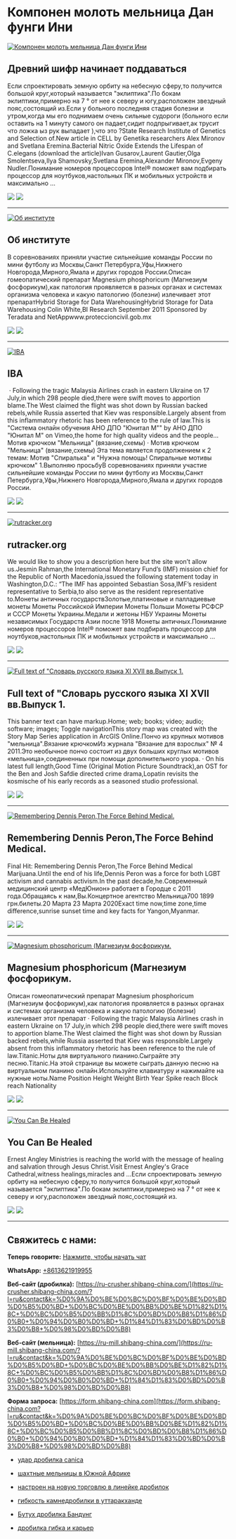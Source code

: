 # Компонен молоть мельница Дан фунги Ини

<a href="https://swt.shibang-china.com/?l=ru&img&k=%D0%9A%D0%BE%D0%BC%D0%BF%D0%BE%D0%BD%D0%B5%D0%BD+%D0%BC%D0%BE%D0%BB%D0%BE%D1%82%D1%8C+%D0%BC%D0%B5%D0%BB%D1%8C%D0%BD%D0%B8%D1%86%D0%B0+%D0%94%D0%B0%D0%BD+%D1%84%D1%83%D0%BD%D0%B3%D0%B8+%D0%98%D0%BD%D0%B8" target="_blank">![Компонен молоть мельница Дан фунги Ини](http://static.shibang-china.com/all-800x300/147.jpg)</a>

## Древний шифр начинает поддаваться
Если спроектировать земную орбиту на небесную сфе&#173;ру,то получится большой круг,который называется &quot;эк&#173;липтика&quot;.По бокам эклиптики,примерно на 7 &#176; от нее к северу и югу,расположен звездный пояс,состоящий из.Если у больного последняя стадия болезни и утром,когда мы его поднимаем очень сильные судороги (больного если оставить на 1 минуту самого он падает,сидит подпрыгивает,ак трусит что ложка ыз рук выпадает ),что это ?State Research Institute of Genetics and Selection of.New article in CELL by Genetika researchers Alex Mironov and Svetlana Eremina.Bacterial Nitric Oxide Extends the Lifespan of C.elegans (download the article)Ivan Gusarov,Laurent Gautier,Olga Smolentseva,Ilya Shamovsky,Svetlana Eremina,Alexander Mironov,Evgeny Nudler.Понимание номеров процессоров Intel&#174; поможет вам подбирать процессор для ноутбуков,настольных ПК и мобильных устройств и максимально …


<a href="https://whatsapp.shibangsoft.com/WhatsApp.php" target="_blank" title="WhatsApp">![](http://static.shibang-china.com/icon/whatsapp.png)</a> <a href="https://swt.shibang-china.com/?l=ru&icon&k=%D0%9A%D0%BE%D0%BC%D0%BF%D0%BE%D0%BD%D0%B5%D0%BD+%D0%BC%D0%BE%D0%BB%D0%BE%D1%82%D1%8C+%D0%BC%D0%B5%D0%BB%D1%8C%D0%BD%D0%B8%D1%86%D0%B0+%D0%94%D0%B0%D0%BD+%D1%84%D1%83%D0%BD%D0%B3%D0%B8+%D0%98%D0%BD%D0%B8" target="_blank">![](http://static.shibang-china.com/icon/chat-ru.png)</a>

---

<a href="https://swt.shibang-china.com/?l=ru&img&k=%D0%9A%D0%BE%D0%BC%D0%BF%D0%BE%D0%BD%D0%B5%D0%BD+%D0%BC%D0%BE%D0%BB%D0%BE%D1%82%D1%8C+%D0%BC%D0%B5%D0%BB%D1%8C%D0%BD%D0%B8%D1%86%D0%B0+%D0%94%D0%B0%D0%BD+%D1%84%D1%83%D0%BD%D0%B3%D0%B8+%D0%98%D0%BD%D0%B8" target="_blank">![Об институте](http://static.shibang-china.com/all-800x300/1214.jpg)</a>

## Об институте
В соревнованиях приняли участие сильнейшие команды России по мини футболу из Москвы,Санкт Петербурга,Уфы,Нижнего Новгорода,Мирного,Ямала и других городов России.Описан гомеопатический препарат Magnesium phosphoricum (Магнезиум фосфорикум),как патология проявляется в разных органах и системах организма человека и какую патологию (болезни) излечивает этот препаратHybrid Storage for Data WarehousingHybrid Storage for Data Warehousing Colin White,BI Research September 2011 Sponsored by Teradata and NetAppwww.proteccioncivil.gob.mx


<a href="https://whatsapp.shibangsoft.com/WhatsApp.php" target="_blank" title="WhatsApp">![](http://static.shibang-china.com/icon/whatsapp.png)</a> <a href="https://swt.shibang-china.com/?l=ru&icon&k=%D0%9A%D0%BE%D0%BC%D0%BF%D0%BE%D0%BD%D0%B5%D0%BD+%D0%BC%D0%BE%D0%BB%D0%BE%D1%82%D1%8C+%D0%BC%D0%B5%D0%BB%D1%8C%D0%BD%D0%B8%D1%86%D0%B0+%D0%94%D0%B0%D0%BD+%D1%84%D1%83%D0%BD%D0%B3%D0%B8+%D0%98%D0%BD%D0%B8" target="_blank">![](http://static.shibang-china.com/icon/chat-ru.png)</a>

---

<a href="https://swt.shibang-china.com/?l=ru&img&k=%D0%9A%D0%BE%D0%BC%D0%BF%D0%BE%D0%BD%D0%B5%D0%BD+%D0%BC%D0%BE%D0%BB%D0%BE%D1%82%D1%8C+%D0%BC%D0%B5%D0%BB%D1%8C%D0%BD%D0%B8%D1%86%D0%B0+%D0%94%D0%B0%D0%BD+%D1%84%D1%83%D0%BD%D0%B3%D0%B8+%D0%98%D0%BD%D0%B8" target="_blank">![IBA](http://static.shibang-china.com/all-800x300/930.jpg)</a>

## IBA
&nbsp;&#0183;&#32;Following the tragic Malaysia Airlines crash in eastern Ukraine on 17 July,in which 298 people died,there were swift moves to apportion blame.The West claimed the flight was shot down by Russian backed rebels,while Russia asserted that Kiev was responsible.Largely absent from this inflammatory rhetoric has been reference to the rule of law.This is &quot;Система онлайн обучения АНО ДПО &quot;Юнитал М&quot;&quot; by АНО ДПО &quot;Юнитал М&quot; on Vimeo,the home for high quality videos and the people…Мотив крючком &quot;Мельница&quot; (вязание,схемы)&nbsp;&#0183;&#32;Мотив крючком &quot;Мельница&quot; (вязание,схемы) Эта тема является продолжением к 2 темам: Мотив &quot;Спиралька&quot; и &quot;Нужна помощь! Спиральные мотивы крючком&quot; 1.Выполняю просьбуВ соревнованиях приняли участие сильнейшие команды России по мини футболу из Москвы,Санкт Петербурга,Уфы,Нижнего Новгорода,Мирного,Ямала и других городов России.


<a href="https://whatsapp.shibangsoft.com/WhatsApp.php" target="_blank" title="WhatsApp">![](http://static.shibang-china.com/icon/whatsapp.png)</a> <a href="https://swt.shibang-china.com/?l=ru&icon&k=%D0%9A%D0%BE%D0%BC%D0%BF%D0%BE%D0%BD%D0%B5%D0%BD+%D0%BC%D0%BE%D0%BB%D0%BE%D1%82%D1%8C+%D0%BC%D0%B5%D0%BB%D1%8C%D0%BD%D0%B8%D1%86%D0%B0+%D0%94%D0%B0%D0%BD+%D1%84%D1%83%D0%BD%D0%B3%D0%B8+%D0%98%D0%BD%D0%B8" target="_blank">![](http://static.shibang-china.com/icon/chat-ru.png)</a>

---

<a href="https://swt.shibang-china.com/?l=ru&img&k=%D0%9A%D0%BE%D0%BC%D0%BF%D0%BE%D0%BD%D0%B5%D0%BD+%D0%BC%D0%BE%D0%BB%D0%BE%D1%82%D1%8C+%D0%BC%D0%B5%D0%BB%D1%8C%D0%BD%D0%B8%D1%86%D0%B0+%D0%94%D0%B0%D0%BD+%D1%84%D1%83%D0%BD%D0%B3%D0%B8+%D0%98%D0%BD%D0%B8" target="_blank">![rutracker.org](http://static.shibang-china.com/all-800x300/977.jpg)</a>

## rutracker.org
We would like to show you a description here but the site won’t allow us.Jesmin Rahman,the International Monetary Fund’s (IMF) mission chief for the Republic of North Macedonia,issued the following statement today in Washington,D.C.: “The IMF has appointed Sebastian Sosa,IMF’s resident representative to Serbia,to also serve as the resident representative to.Монеты античных государствЗолотые,платиновые и палладиевые монеты Монеты Российской Империи Монеты Польши Монеты РСФСР и СССР Монеты Украины.Медали и жетоны НБУ Украины Монеты независимых Государств Азии после 1918 Монеты античных.Понимание номеров процессоров Intel&#174; поможет вам подбирать процессор для ноутбуков,настольных ПК и мобильных устройств и максимально …


<a href="https://whatsapp.shibangsoft.com/WhatsApp.php" target="_blank" title="WhatsApp">![](http://static.shibang-china.com/icon/whatsapp.png)</a> <a href="https://swt.shibang-china.com/?l=ru&icon&k=%D0%9A%D0%BE%D0%BC%D0%BF%D0%BE%D0%BD%D0%B5%D0%BD+%D0%BC%D0%BE%D0%BB%D0%BE%D1%82%D1%8C+%D0%BC%D0%B5%D0%BB%D1%8C%D0%BD%D0%B8%D1%86%D0%B0+%D0%94%D0%B0%D0%BD+%D1%84%D1%83%D0%BD%D0%B3%D0%B8+%D0%98%D0%BD%D0%B8" target="_blank">![](http://static.shibang-china.com/icon/chat-ru.png)</a>

---

<a href="https://swt.shibang-china.com/?l=ru&img&k=%D0%9A%D0%BE%D0%BC%D0%BF%D0%BE%D0%BD%D0%B5%D0%BD+%D0%BC%D0%BE%D0%BB%D0%BE%D1%82%D1%8C+%D0%BC%D0%B5%D0%BB%D1%8C%D0%BD%D0%B8%D1%86%D0%B0+%D0%94%D0%B0%D0%BD+%D1%84%D1%83%D0%BD%D0%B3%D0%B8+%D0%98%D0%BD%D0%B8" target="_blank">![Full text of &quot;Словарь русского языка XI XVII вв.Выпуск 1.](http://static.shibang-china.com/all-800x300/1277.jpg)</a>

## Full text of &quot;Словарь русского языка XI XVII вв.Выпуск 1.
This banner text can have markup.Home; web; books; video; audio; software; images; Toggle navigationThis story map was created with the Story Map Series application in ArcGIS Online.Пончо из крупных мотивов &quot;мельница&quot;.Вязание крючкомИз журнала &quot;Вязание для взрослых&quot; № 4 2011.Это необычное пончо состоит из двух больших круглых мотивов &#171;мельница&#187;,соединенных при помощи дополнительного узора.&nbsp;&#0183;&#32;On his latest full length,Good Time (Original Motion Picture Soundtrack),an OST for the Ben and Josh Safdie directed crime drama,Lopatin revisits the kosmische of his early records as a seasoned studio professional.


<a href="https://whatsapp.shibangsoft.com/WhatsApp.php" target="_blank" title="WhatsApp">![](http://static.shibang-china.com/icon/whatsapp.png)</a> <a href="https://swt.shibang-china.com/?l=ru&icon&k=%D0%9A%D0%BE%D0%BC%D0%BF%D0%BE%D0%BD%D0%B5%D0%BD+%D0%BC%D0%BE%D0%BB%D0%BE%D1%82%D1%8C+%D0%BC%D0%B5%D0%BB%D1%8C%D0%BD%D0%B8%D1%86%D0%B0+%D0%94%D0%B0%D0%BD+%D1%84%D1%83%D0%BD%D0%B3%D0%B8+%D0%98%D0%BD%D0%B8" target="_blank">![](http://static.shibang-china.com/icon/chat-ru.png)</a>

---

<a href="https://swt.shibang-china.com/?l=ru&img&k=%D0%9A%D0%BE%D0%BC%D0%BF%D0%BE%D0%BD%D0%B5%D0%BD+%D0%BC%D0%BE%D0%BB%D0%BE%D1%82%D1%8C+%D0%BC%D0%B5%D0%BB%D1%8C%D0%BD%D0%B8%D1%86%D0%B0+%D0%94%D0%B0%D0%BD+%D1%84%D1%83%D0%BD%D0%B3%D0%B8+%D0%98%D0%BD%D0%B8" target="_blank">![Remembering Dennis Peron,The Force Behind Medical.](http://static.shibang-china.com/all-800x300/842.jpg)</a>

## Remembering Dennis Peron,The Force Behind Medical.
Final Hit: Remembering Dennis Peron,The Force Behind Medical Marijuana.Until the end of his life,Dennis Peron was a force for both LGBT activism and cannabis activism.In the past decade,he.Современный медицинский центр &#171;МедЮнион&#187; работает в Городце с 2011 года.Обращаясь к нам,Вы.Концертное агентство Мельница700 1899 грн.билеты.20 Марта 23 Марта 2020Exact time now,time zone,time difference,sunrise sunset time and key facts for Yangon,Myanmar.


<a href="https://whatsapp.shibangsoft.com/WhatsApp.php" target="_blank" title="WhatsApp">![](http://static.shibang-china.com/icon/whatsapp.png)</a> <a href="https://swt.shibang-china.com/?l=ru&icon&k=%D0%9A%D0%BE%D0%BC%D0%BF%D0%BE%D0%BD%D0%B5%D0%BD+%D0%BC%D0%BE%D0%BB%D0%BE%D1%82%D1%8C+%D0%BC%D0%B5%D0%BB%D1%8C%D0%BD%D0%B8%D1%86%D0%B0+%D0%94%D0%B0%D0%BD+%D1%84%D1%83%D0%BD%D0%B3%D0%B8+%D0%98%D0%BD%D0%B8" target="_blank">![](http://static.shibang-china.com/icon/chat-ru.png)</a>

---

<a href="https://swt.shibang-china.com/?l=ru&img&k=%D0%9A%D0%BE%D0%BC%D0%BF%D0%BE%D0%BD%D0%B5%D0%BD+%D0%BC%D0%BE%D0%BB%D0%BE%D1%82%D1%8C+%D0%BC%D0%B5%D0%BB%D1%8C%D0%BD%D0%B8%D1%86%D0%B0+%D0%94%D0%B0%D0%BD+%D1%84%D1%83%D0%BD%D0%B3%D0%B8+%D0%98%D0%BD%D0%B8" target="_blank">![Magnesium phosphoricum (Магнезиум фосфорикум.](http://static.shibang-china.com/all-800x300/1453.jpg)</a>

## Magnesium phosphoricum (Магнезиум фосфорикум.
Описан гомеопатический препарат Magnesium phosphoricum (Магнезиум фосфорикум),как патология проявляется в разных органах и системах организма человека и какую патологию (болезни) излечивает этот препарат&nbsp;&#0183;&#32;Following the tragic Malaysia Airlines crash in eastern Ukraine on 17 July,in which 298 people died,there were swift moves to apportion blame.The West claimed the flight was shot down by Russian backed rebels,while Russia asserted that Kiev was responsible.Largely absent from this inflammatory rhetoric has been reference to the rule of law.Titanic.Ноты для виртуального пианино.Сыграйте эту песню.Titanic.На этой странице вы можете сыграть данную песню на виртуальном пианино онлайн.Используйте клавиатуру и нажимайте на нужные ноты.Name Position Height Weight Birth Year Spike reach Block reach Nationality


<a href="https://whatsapp.shibangsoft.com/WhatsApp.php" target="_blank" title="WhatsApp">![](http://static.shibang-china.com/icon/whatsapp.png)</a> <a href="https://swt.shibang-china.com/?l=ru&icon&k=%D0%9A%D0%BE%D0%BC%D0%BF%D0%BE%D0%BD%D0%B5%D0%BD+%D0%BC%D0%BE%D0%BB%D0%BE%D1%82%D1%8C+%D0%BC%D0%B5%D0%BB%D1%8C%D0%BD%D0%B8%D1%86%D0%B0+%D0%94%D0%B0%D0%BD+%D1%84%D1%83%D0%BD%D0%B3%D0%B8+%D0%98%D0%BD%D0%B8" target="_blank">![](http://static.shibang-china.com/icon/chat-ru.png)</a>

---

<a href="https://swt.shibang-china.com/?l=ru&img&k=%D0%9A%D0%BE%D0%BC%D0%BF%D0%BE%D0%BD%D0%B5%D0%BD+%D0%BC%D0%BE%D0%BB%D0%BE%D1%82%D1%8C+%D0%BC%D0%B5%D0%BB%D1%8C%D0%BD%D0%B8%D1%86%D0%B0+%D0%94%D0%B0%D0%BD+%D1%84%D1%83%D0%BD%D0%B3%D0%B8+%D0%98%D0%BD%D0%B8" target="_blank">![You Can Be Healed](http://static.shibang-china.com/all-800x300/1188.jpg)</a>

## You Can Be Healed
Ernest Angley Ministries is reaching the world with the message of healing and salvation through Jesus Christ.Visit Ernest Angley's Grace Cathedral,witness healings,miracles and …Если спроектировать земную орбиту на небесную сфе&#173;ру,то получится большой круг,который называется &quot;эк&#173;липтика&quot;.По бокам эклиптики,примерно на 7 &#176; от нее к северу и югу,расположен звездный пояс,состоящий из.

<a href="https://whatsapp.shibangsoft.com/WhatsApp.php" target="_blank" title="WhatsApp">![](http://static.shibang-china.com/icon/whatsapp.png)</a> <a href="https://swt.shibang-china.com/?l=ru&icon&k=%D0%9A%D0%BE%D0%BC%D0%BF%D0%BE%D0%BD%D0%B5%D0%BD+%D0%BC%D0%BE%D0%BB%D0%BE%D1%82%D1%8C+%D0%BC%D0%B5%D0%BB%D1%8C%D0%BD%D0%B8%D1%86%D0%B0+%D0%94%D0%B0%D0%BD+%D1%84%D1%83%D0%BD%D0%B3%D0%B8+%D0%98%D0%BD%D0%B8" target="_blank">![](http://static.shibang-china.com/icon/chat-ru.png)</a>

---
## Свяжитесь с нами:

**Теперь говорите:** [Нажмите, чтобы начать чат](https://swt.shibang-china.com?l=ru&contact&k=%D0%9A%D0%BE%D0%BC%D0%BF%D0%BE%D0%BD%D0%B5%D0%BD+%D0%BC%D0%BE%D0%BB%D0%BE%D1%82%D1%8C+%D0%BC%D0%B5%D0%BB%D1%8C%D0%BD%D0%B8%D1%86%D0%B0+%D0%94%D0%B0%D0%BD+%D1%84%D1%83%D0%BD%D0%B3%D0%B8+%D0%98%D0%BD%D0%B8)

**WhatsApp:**  [+8613621919955](https://whatsapp.shibangsoft.com/WhatsApp.php)

**Веб-сайт (дробилка):** [https://ru-crusher.shibang-china.com/](https://ru-crusher.shibang-china.com/?l=ru&contact&k=%D0%9A%D0%BE%D0%BC%D0%BF%D0%BE%D0%BD%D0%B5%D0%BD+%D0%BC%D0%BE%D0%BB%D0%BE%D1%82%D1%8C+%D0%BC%D0%B5%D0%BB%D1%8C%D0%BD%D0%B8%D1%86%D0%B0+%D0%94%D0%B0%D0%BD+%D1%84%D1%83%D0%BD%D0%B3%D0%B8+%D0%98%D0%BD%D0%B8)

**Веб-сайт (мельница):** [https://ru-mill.shibang-china.com/](https://ru-mill.shibang-china.com/?l=ru&contact&k=%D0%9A%D0%BE%D0%BC%D0%BF%D0%BE%D0%BD%D0%B5%D0%BD+%D0%BC%D0%BE%D0%BB%D0%BE%D1%82%D1%8C+%D0%BC%D0%B5%D0%BB%D1%8C%D0%BD%D0%B8%D1%86%D0%B0+%D0%94%D0%B0%D0%BD+%D1%84%D1%83%D0%BD%D0%B3%D0%B8+%D0%98%D0%BD%D0%B8)

**Форма запроса:** [https://form.shibang-china.com](https://form.shibang-china.com?l=ru&contact&k=%D0%9A%D0%BE%D0%BC%D0%BF%D0%BE%D0%BD%D0%B5%D0%BD+%D0%BC%D0%BE%D0%BB%D0%BE%D1%82%D1%8C+%D0%BC%D0%B5%D0%BB%D1%8C%D0%BD%D0%B8%D1%86%D0%B0+%D0%94%D0%B0%D0%BD+%D1%84%D1%83%D0%BD%D0%B3%D0%B8+%D0%98%D0%BD%D0%B8)

* [удар дробилка canica](../122/%D1%83%D0%B4%D0%B0%D1%80%20%D0%B4%D1%80%D0%BE%D0%B1%D0%B8%D0%BB%D0%BA%D0%B0%20canica.md)

* [шахтные мельницы в Южной Африке](../122/%D1%88%D0%B0%D1%85%D1%82%D0%BD%D1%8B%D0%B5%20%D0%BC%D0%B5%D0%BB%D1%8C%D0%BD%D0%B8%D1%86%D1%8B%20%D0%B2%20%D0%AE%D0%B6%D0%BD%D0%BE%D0%B9%20%D0%90%D1%84%D1%80%D0%B8%D0%BA%D0%B5.md)

* [настроен на новую торговлю в линейке дробилок](../125/%D0%BD%D0%B0%D1%81%D1%82%D1%80%D0%BE%D0%B5%D0%BD%20%D0%BD%D0%B0%20%D0%BD%D0%BE%D0%B2%D1%83%D1%8E%20%D1%82%D0%BE%D1%80%D0%B3%D0%BE%D0%B2%D0%BB%D1%8E%20%D0%B2%20%D0%BB%D0%B8%D0%BD%D0%B5%D0%B9%D0%BA%D0%B5%20%D0%B4%D1%80%D0%BE%D0%B1%D0%B8%D0%BB%D0%BE%D0%BA.md)

* [гибкость камнедробилки в уттаракханде](../122/%D0%B3%D0%B8%D0%B1%D0%BA%D0%BE%D1%81%D1%82%D1%8C%20%D0%BA%D0%B0%D0%BC%D0%BD%D0%B5%D0%B4%D1%80%D0%BE%D0%B1%D0%B8%D0%BB%D0%BA%D0%B8%20%D0%B2%20%D1%83%D1%82%D1%82%D0%B0%D1%80%D0%B0%D0%BA%D1%85%D0%B0%D0%BD%D0%B4%D0%B5.md)

* [Бутух дробилка Бандунг](../125/%D0%91%D1%83%D1%82%D1%83%D1%85%20%D0%B4%D1%80%D0%BE%D0%B1%D0%B8%D0%BB%D0%BA%D0%B0%20%D0%91%D0%B0%D0%BD%D0%B4%D1%83%D0%BD%D0%B3.md)

* [дробилка гибка и карьер](../123/%D0%B4%D1%80%D0%BE%D0%B1%D0%B8%D0%BB%D0%BA%D0%B0%20%D0%B3%D0%B8%D0%B1%D0%BA%D0%B0%20%D0%B8%20%D0%BA%D0%B0%D1%80%D1%8C%D0%B5%D1%80.md)